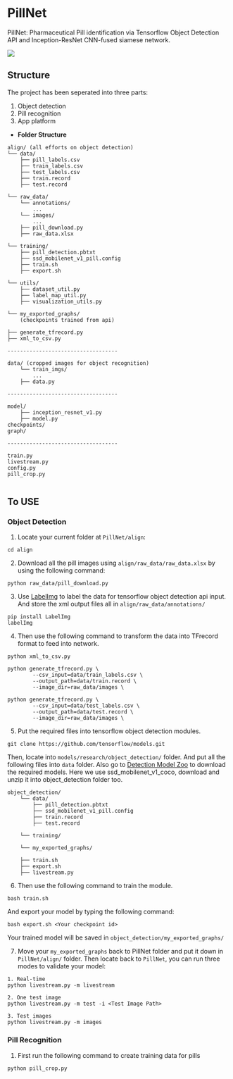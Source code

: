# PillNet
PillNet: Pharmaceutical Pill identification via Tensorflow Object Detection API and Inception-ResNet CNN-fused siamese network.

<img src="data/identify_results/CIPROXIN_FILM-COATED_TABLETS_500MG-result.jpg">

## Structure
The project has been seperated into three parts:
1. Object detection
2. Pill recognition
3. App platform

* **Folder Structure**
```
align/ (all efforts on object detection)
└── data/
    ├── pill_labels.csv
    ├── train_labels.csv
    ├── test_labels.csv
    ├── train.record
    ├── test.record

└── raw_data/
    └── annotations/
        ...
    └── images/
        ...
    ├── pill_download.py
    ├── raw_data.xlsx

└── training/
    ├── pill_detection.pbtxt
    ├── ssd_mobilenet_v1_pill.config
    ├── train.sh
    ├── export.sh

└── utils/
    ├── dataset_util.py
    ├── label_map_util.py
    ├── visualization_utils.py

└── my_exported_graphs/
    (checkpoints trained from api)

├── generate_tfrecord.py
├── xml_to_csv.py

-----------------------------------

data/ (cropped images for object recognition)
    └── train_imgs/
        ...
    ├── data.py

-----------------------------------

model/
    ├── inception_resnet_v1.py
    ├── model.py
checkpoints/
graph/

-----------------------------------

train.py
livestream.py
config.py
pill_crop.py


```

## To USE

### Object Detection
1. Locate your current folder at `PillNet/align`:
>
    cd align

2. Download all the pill images using `align/raw_data/raw_data.xlsx` by using the following command:

>
    python raw_data/pill_download.py

3. Use [LabelImg](https://github.com/tzutalin/labelImg) to label the data for tensorflow object detection api input. And store the xml output files all in  `align/raw_data/annotations/`

>
    pip install LabelImg
    labelImg

4. Then use the following command to transform the data into TFrecord format to feed into network.

>
    python xml_to_csv.py

    python generate_tfrecord.py \
            --csv_input=data/train_labels.csv \
            --output_path=data/train.record \
            --image_dir=raw_data/images \
    
    python generate_tfrecord.py \
            --csv_input=data/test_labels.csv \
            --output_path=data/test.record \
            --image_dir=raw_data/images \

5. Put the required files into tensorflow object detection modules.

>
    git clone https://github.com/tensorflow/models.git

Then, locate into `models/research/object_detection/` folder. And put all the following files into `data` folder. Also go to [Detection Model Zoo](https://github.com/tensorflow/models/blob/master/research/object_detection/g3doc/detection_model_zoo.md) to download the required models. Here we use ssd_mobilenet_v1_coco, download and unzip it into object_detection folder too.
```
object_detection/
    └── data/
        ├── pill_detection.pbtxt
        ├── ssd_mobilenet_v1_pill.config
        ├── train.record
        ├── test.record

    └── training/

    └── my_exported_graphs/

    ├── train.sh
    ├── export.sh
    ├── livestream.py

```

6. Then use the following command to train the module.
>
    bash train.sh

And export your model by typing the following command:
>
    bash export.sh <Your checkpoint id>

Your trained model will be saved in `object_detection/my_exported_graphs/`

7. Move your `my_exported_graphs` back to PillNet folder and put it down in `PillNet/align/` folder. Then locate back to `PillNet`, you can run three modes to validate your model:
>
    1. Real-time
    python livestream.py -m livestream

    2. One test image
    python livestream.py -m test -i <Test Image Path>

    3. Test images
    python livestream.py -m images


### Pill Recognition
1. First run the following command to create training data for pills
>
    python pill_crop.py



    